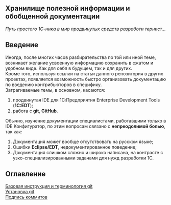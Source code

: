 ## Хранилище полезной информации и обобщенной документации
*Путь простого 1С-ника в мир продвинутых средств разработи тернист...*
## Введение
Иногда, после многих часов разбирательства по той или иной теме, возникает желание усвоенную информацию сохранить в сжатом и удобном виде. Как для себя в будущем, так и для других.  
Кроме того, используя ссылки на статьи данного репозитория в других проектах, появляется возможность быстро организовать документацию по введению контрибьюторов в специфику.  
Затрагиваемые темы, в основном, касаются:  
1. продвинутая IDE для 1С:Предприятия Enterprise Development Tools (**1C:EDT**);
2. работа с **git**, **GitHub**.  

Обычно, изучение документации специалистами, работавшими только в IDE Конфигуратор, по этим вопросам связано с **непреодолимой болью**, так как:  
1. Документация может вообще отсутствовать на русском языке;
2. Ошибки **Eclipse/EDT**, недокументированное поведение;
3. Документация слишком сложно и широко написана, на контрасте с узко-специализированными задачами для нужд разработки 1С.  
## Оглавление
[Базовая инструкция и терминология git](/docs/GIT_GUIDE.md)  
[Установка git](/docs/GIT_INSTALL.md)  
[Подпись коммитов](/docs/COMMIT_SIGNING.md)  
